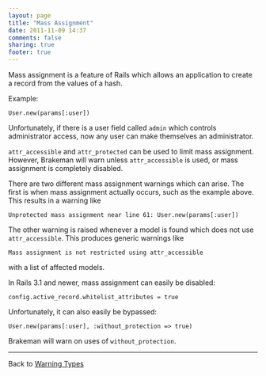 ```yaml
---
layout: page
title: "Mass Assignment"
date: 2011-11-09 14:37
comments: false
sharing: true
footer: true
---
```


Mass assignment is a feature of Rails which allows an application to create a record from the values of a hash.

Example:

    User.new(params[:user])

Unfortunately, if there is a user field called `admin` which controls administrator access, now any user can make themselves an administrator.

`attr_accessible` and `attr_protected` can be used to limit mass assignment. However, Brakeman will warn unless `attr_accessible` is used, or mass assignment is completely disabled. 

There are two different mass assignment warnings which can arise. The first is when mass assignment actually occurs, such as the example above. This results in a warning like

    Unprotected mass assignment near line 61: User.new(params[:user])

The other warning is raised whenever a model is found which does not use `attr_accessible`. This produces generic warnings like

    Mass assignment is not restricted using attr_accessible

with a list of affected models.

In Rails 3.1 and newer, mass assignment can easily be disabled:

    config.active_record.whitelist_attributes = true

Unfortunately, it can also easily be bypassed:

    User.new(params[:user], :without_protection => true)

Brakeman will warn on uses of `without_protection`.

---

Back to [Warning Types](/docs/warning_types)
